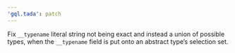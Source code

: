 ```yaml
---
'gql.tada': patch
---
```


Fix `__typename` literal string not being exact and instead a union of possible types, when the `__typename` field is put onto an abstract type’s selection set.
